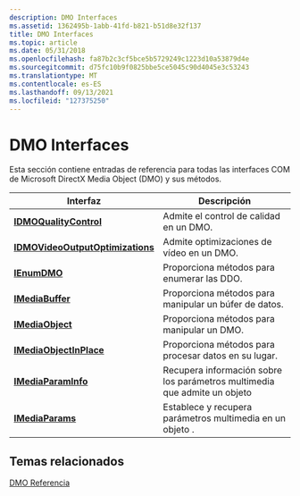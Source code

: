 ```yaml
---
description: DMO Interfaces
ms.assetid: 1362495b-1abb-41fd-b821-b51d8e32f137
title: DMO Interfaces
ms.topic: article
ms.date: 05/31/2018
ms.openlocfilehash: fa87b2c3cf5bce5b5729249c1223d10a53879d4e
ms.sourcegitcommit: d75fc10b9f0825bbe5ce5045c90d4045e3c53243
ms.translationtype: MT
ms.contentlocale: es-ES
ms.lasthandoff: 09/13/2021
ms.locfileid: "127375250"
---
```

# <a name="dmo-interfaces"></a>DMO Interfaces

Esta sección contiene entradas de referencia para todas las interfaces COM de Microsoft DirectX Media Object (DMO) y sus métodos.



| Interfaz                                                            | Descripción                                                              |
|----------------------------------------------------------------------|--------------------------------------------------------------------------|
| [**IDMOQualityControl**](/previous-versions/windows/desktop/api/Mediaobj/nn-mediaobj-idmoqualitycontrol)                     | Admite el control de calidad en un DMO.                                       |
| [**IDMOVideoOutputOptimizations**](/previous-versions/windows/desktop/api/Mediaobj/nn-mediaobj-idmovideooutputoptimizations) | Admite optimizaciones de vídeo en un DMO.                                   |
| [**IEnumDMO**](/previous-versions/windows/desktop/api/Mediaobj/nn-mediaobj-ienumdmo)                                         | Proporciona métodos para enumerar las DDO.                                   |
| [**IMediaBuffer**](/previous-versions/windows/desktop/api/Mediaobj/nn-mediaobj-imediabuffer)                                 | Proporciona métodos para manipular un búfer de datos.                         |
| [**IMediaObject**](/previous-versions/windows/desktop/api/Mediaobj/nn-mediaobj-imediaobject)                                 | Proporciona métodos para manipular un DMO.                                 |
| [**IMediaObjectInPlace**](/previous-versions/windows/desktop/api/mediaobj/nn-mediaobj-imediaobjectinplace)                   | Proporciona métodos para procesar datos en su lugar.                           |
| [**IMediaParamInfo**](/previous-versions/windows/desktop/api/Medparam/nn-medparam-imediaparaminfo)                           | Recupera información sobre los parámetros multimedia que admite un objeto |
| [**IMediaParams**](/previous-versions/windows/desktop/api/Medparam/nn-medparam-imediaparams)                                 | Establece y recupera parámetros multimedia en un objeto .                        |



 

## <a name="related-topics"></a>Temas relacionados

<dl> <dt>

[DMO Referencia](dmo-reference.md)
</dt> </dl>

 

 



